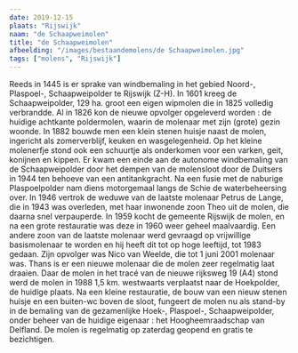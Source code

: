 ```yaml
---
date: 2019-12-15
plaats: "Rijswijk"
naam: "de Schaapweimolen"
title: "de Schaapweimolen"
afbeelding: "/images/bestaandemolens/de Schaapweimolen.jpg"
tags: ["molens", "Rijswijk"]
---
```


Reeds in 1445 is er sprake van windbemaling in het gebied Noord-,
Plaspoel-,  Schaapweipolder te Rijswijk (Z-H). In 1601 kreeg de
Schaapweipolder, 129 ha. groot een eigen wipmolen die in 1825 volledig
verbrandde. Al in 1826 kon de nieuwe opvolger opgeleverd worden : de
huidige achtkante poldermolen, waarin de molenaar met zijn (grote) gezin
woonde. In 1882 bouwde men een klein stenen huisje naast de molen,
ingericht als zomerverblijf, keuken en wasgelegenheid. Op het kleine
molenerfje stond ook een schuurtje als onderkomen voor een varken, geit,
konijnen en kippen. Er kwam een einde aan de autonome windbemaling van
de Schaapweipolder door het dempen van de molensloot door de Duitsers in
1944 ten behoeve van een antitankgracht. Na een fusie met de naburige
Plaspoelpolder nam diens motorgemaal langs de Schie de waterbeheersing
over. In 1946 vertrok de weduwe van de laatste molenaar Petrus de Lange,
die in 1943 was overleden, met haar inwonende zoon Theo uit de molen,
die daarna snel verpauperde. In 1959 kocht de gemeente Rijswijk de
molen, en na een grote restauratie was deze in 1960 weer geheel
maalvaardig.  Een andere zoon van de laatste molenaar werd gevraagd op
vrijwillige basismolenaar te worden en hij heeft dit tot op hoge
leeftijd, tot 1983 gedaan. Zijn opvolger was Nico van Weelde, die tot 1
juni 2001 molenaar was. Thans is er een nieuwe molenaar die de molen
zeer regelmatig laat draaien. Daar de molen in het tracé van de nieuwe
rijksweg 19 (A4) stond werd de molen in 1988 1,5 km. westwaarts
verplaatst naar de Hoekpolder, de huidige plaats. Na een kleine
restauratie, de bouw van een nieuw stenen huisje en een buiten-wc boven
de sloot, fungeert de molen nu als stand-by in de bemaling van de
gezamenlijke Hoek-, Plaspoel-, Schaapweipolder, onder beheer van de
huidige eigenaar : het Hoogheemraadschap van Delfland. De molen is
regelmatig op zaterdag geopend en gratis te bezichtigen.
